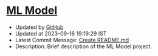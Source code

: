 # [**ML Model**](https://api.github.com/repos/SwasthBharat/ML-Model)
   - Updated by [GitHub](GitHub)
   - Updated at 2023-09-16 19:19:29 IST
   - Latest Commit Message: [Create README.md](https://api.github.com/repos/SwasthBharat/ML-Model/commit/2023-09-16T13:49:29Z)
   - Description: Brief description of the ML Model project.


